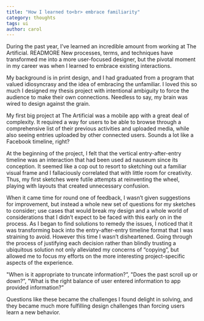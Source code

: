 ```yaml
---
title: "How I learned to<br> embrace familiarity"
category: thoughts
tags: ui
author: carol
---
```


During the past year, I’ve learned an incredible amount from working at The Artificial. READMORE New processes, terms, and techniques have transformed me into a more user-focused designer, but the pivotal moment in my career was when I learned to embrace existing interactions.

My background is in print design, and I had graduated from a program that valued idiosyncrasy and the idea of embracing the unfamiliar. I loved this so much I designed my thesis project with intentional ambiguity to force the audience to make their own connections. Needless to say, my brain was wired to design against the grain.

My first big project at The Artificial was a mobile app with a great deal of complexity. It required a way for users to be able to browse through a comprehensive list of their previous activities and uploaded media, while also seeing entries uploaded by other connected users. Sounds a lot like a Facebook timeline, right?

At the beginning of the project, I felt that the vertical entry-after-entry timeline was an interaction that had been used ad nauseum since its conception. It seemed like a cop out to resort to sketching out a familiar visual frame and I fallaciously correlated that with little room for creativity. Thus, my first sketches were futile attempts at reinventing the wheel, playing with layouts that created unnecessary confusion.

When it came time for round one of feedback, I wasn’t given suggestions for improvement, but instead a whole new set of questions for my sketches to consider; use cases that would break my design and a whole world of considerations that I didn’t expect to be faced with this early on in the process. As I began to find solutions to remedy the issues, I noticed that it was transforming back into the entry-after-entry timeline format that I was straining to avoid. However this time I wasn’t disheartened. Going through the process of justifying each decision rather than blindly trusting a ubiquitous solution not only alleviated my concerns of “copying”, but allowed me to focus my efforts on the more interesting project-specific aspects of the experience.

"When is it appropriate to truncate information?”, "Does the past scroll up or down?”, "What is the right balance of user entered information to app provided information?”

Questions like these became the challenges I found delight in solving, and they became much more fulfilling design challenges than forcing users learn a new behavior.
